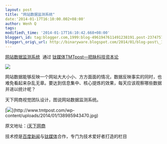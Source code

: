 ```yaml
--- 
layout: post 
title: "网站数据监测系统" 
date:'2014-01-17T16:10:00.002+08:00' 
author: Wenh Q
tags:
modified\_time: '2014-01-17T16:10:42.668+08:00' 
blogger\_id: tag:blogger.com,1999:blog-4961947611491238191.post-2374757423098430659
blogger\_orig\_url: http://binaryware.blogspot.com/2014/01/blog-post\_17.html
---
```

[网站数据监测系统](http://www.tmtpost.com/89853.html)  通过
[钛媒体TMTpost—把脉科技资本论](http://www.tmtpost.com/)





![](https://images-blogger-opensocial.googleusercontent.com/gadgets/proxy?url=http%3A%2F%2Fwww.tmtpost.com%2Fwp-content%2Fuploads%2F2014%2F01%2F138985959131.jpg&container=blogger&gadget=a&rewriteMime=image%2F*)



网站数据能够反映一个网站大大小小、方方面面的情况，数据反映事实的同时，也难免看起来杂乱无章。要达到信息集中、核心提炼的效果，每天应该观察哪些数据并进以统计呢？



天下网商视觉团队设计，图说网站数据监测系统。



[![](https://images-blogger-opensocial.googleusercontent.com/gadgets/proxy?url=http%3A%2F%2Fwww.tmtpost.com%2Fwp-content%2Fuploads%2F2014%2F01%2F138985943470-560x1995.jpg&container=blogger&gadget=a&rewriteMime=image%2F*)](http://www.tmtpost.com/wp-content/uploads/2014/01/138985943470.jpg)







原文地址：[i天下网商](http://www.iwshang.com/Post/Default/Index/pid/8714.html)



技术控是[百度新闻](http://news.baidu.com/)与[钛媒体](http://www.tmtpost.com/)合作，专门为技术爱好者打造的栏目
